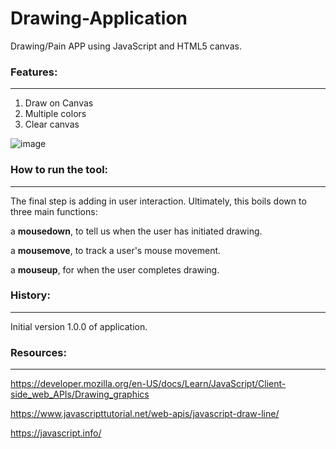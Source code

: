 # Drawing-Application
Drawing/Pain APP using JavaScript and HTML5 canvas.


### Features:
--------------------------
1. Draw on Canvas
2. Multiple colors
3. Clear canvas

![image](https://user-images.githubusercontent.com/72825756/182024787-fcc0c1d0-8de0-4194-a08d-3157e2661beb.png)


### How to run the tool:
---------------------------------

The final step is adding in user interaction. Ultimately, this boils down to three main functions:

a **mousedown**, to tell us when the user has initiated drawing.

a **mousemove**, to track a user's mouse movement.

a **mouseup**, for when the user completes drawing.



### History:
---------------------------
Initial version 1.0.0 of application.


### Resources:
----------------------
https://developer.mozilla.org/en-US/docs/Learn/JavaScript/Client-side_web_APIs/Drawing_graphics


https://www.javascripttutorial.net/web-apis/javascript-draw-line/

https://javascript.info/
